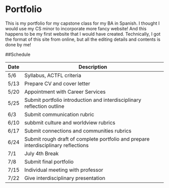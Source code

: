 # Portfolio

This is my portfolio for my capstone class for my BA in Spanish. I thought I would use my CS minor to incorporate more fancy website! And this happens to be my first website that I would have created. Technically, I got the format of this site from online, but all the editing details and contents is done by me!

##Schedule

| Date | Description |
| ----------- | ----------- |
| 5/6 | Syllabus, ACTFL criteria |
| 5/13 | Prepare CV and cover letter |
| 5/20 | Appointment with Career Services |
| 5/25 | Submit portfolio introduction and interdisciplinary reflection outline |
| 6/3 | Submit communication rubric |
| 6/10 | subbmit culture and worldview rubrics |
| 6/17 | Submit connections and communities rubrics |
| 6/24 | Submit rough draft of complete portfolio and prepare interdisciplinary reflections |
| 7/1 | July 4th Break |
| 7/8 | Submit final portfolio |
| 7/15 | Individual meeting with professor |
| 7/22 | Give interdisciplinary presentation |
